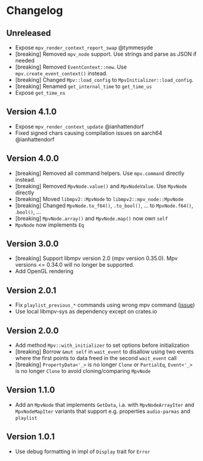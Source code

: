 # Changelog

## Unreleased

- Expose `mpv_render_context_report_swap` @tymmesyde
- [breaking] Removed `mpv_node` support. Use strings and parse as JSON if needed
- [breaking] Removed `EventContext::new`. Use `mpv.create_event_context()` instead.
- [breaking] Changed `Mpv::load_config` to `MpvInitializer::load_config`.
- [breaking] Renamed `get_internal_time` to `get_time_us`
- Expose `get_time_ns`

## Version 4.1.0

- Expose `mpv_render_context_update` @ianhattendorf
- Fixed signed chars causing compilation issues on aarch64 @ianhattendorf

## Version 4.0.0

- [breaking] Removed all command helpers. Use `mpv.command` directly instead.
- [breaking] Removed `MpvNode.value()` and `MpvNodeValue`. Use `MpvNode` directly
- [breaking] Moved `libmpv2::MpvNode` to `libmpv2::mpv_node::MpvNode`
- [breaking] Changed `MpvNode.to_f64()`, `.to_bool()`, ... to `MpvNode.f64()`, .`bool()`, ...
- [breaking] `MpvNode.array()` and `MpvNode.map()` now own `self`
- `MpvNode` now implements `Eq`

## Version 3.0.0

- [breaking] Support libmpv version 2.0 (mpv version 0.35.0). Mpv versions <= 0.34.0 will no longer be supported.
- Add OpenGL rendering

## Version 2.0.1

- Fix `playlist_previous_*` commands using wrong mpv command ([issue](https://github.com/ParadoxSpiral/libmpv-rs/issues/17))
- Use local libmpv-sys as dependency except on crates.io

## Version 2.0.0

- Add method `Mpv::with_initializer` to set options before initialization
- [breaking] Borrow `&mut self` in `wait_event` to disallow using two events where the first points to data freed in the second `wait_event` call
- [breaking] `PropertyData<'_>` is no longer `Clone` or `PartialEq`, `Event<'_>` is no longer `Clone` to avoid cloning/comparing `MpvNode`

## Version 1.1.0

- Add an `MpvNode` that implements `GetData`, i.a. with `MpvNodeArrayIter` and `MpvNodeMapIter` variants that support e.g. properties `audio-parmas` and `playlist`

## Version 1.0.1

- Use debug formatting in impl of `Display` trait for `Error`
